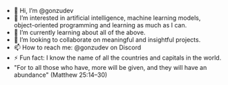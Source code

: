 - 👋 Hi, I’m @gonzudev
- 👀 I’m interested in artificial intelligence, machine learning models, object-oriented programming and learning as much as I can.
- 🌱 I’m currently learning about all of the above.
- 💞️ I’m looking to collaborate on meaningful and insightful projects.
- 📫 How to reach me: @gonzudev on Discord
- ⚡ Fun fact: I know the name of all the countries and capitals in the world.
- "For to all those who have, more will be given, and they will have an abundance" (Matthew 25:14–30)

<!---
gonzudev/gonzudev is a ✨ special ✨ repository because its `README.md` (this file) appears on your GitHub profile.
You can click the Preview link to take a look at your changes.
--->
